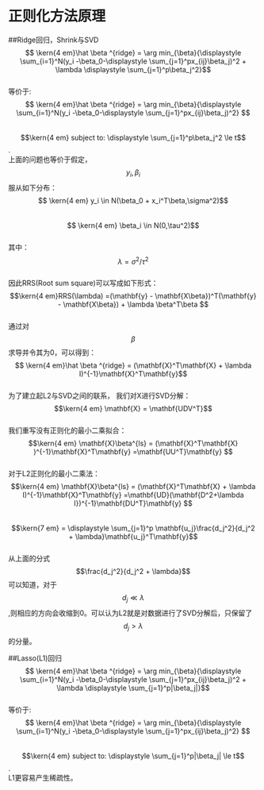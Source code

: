 # 正则化方法原理
##Ridge回归，Shrink与SVD
$$ \kern{4 em}\hat \beta ^{ridge} =  \arg min_{\beta}{\displaystyle \sum_{i=1}^N(y_i -\beta_0-\displaystyle \sum_{j=1}^px_{ij}\beta_j)^2 + \lambda \displaystyle \sum_{j=1}^p\beta_j^2}$$  
等价于:   
$$ \kern{4 em}\hat \beta ^{ridge} =  \arg min_{\beta}{\displaystyle \sum_{i=1}^N(y_i -\beta_0-\displaystyle \sum_{j=1}^px_{ij}\beta_j)^2} $$   
$$\kern{4 em} subject to:  \displaystyle \sum_{j=1}^p\beta_j^2 \le t$$.  
上面的问题也等价于假定，$$y_i,\beta_i$$服从如下分布：  
$$ \kern{4 em} y_i \in N(\beta_0 + x_i^T\beta,\sigma^2)$$  
$$ \kern{4 em} \beta_i \in N(0,\tau^2)$$   
其中：$$\lambda = \sigma^2/\tau^2$$  
因此RRS(Root sum square)可以写成如下形式：  
$$\kern{4 em}RRS(\lambda) =(\mathbf{y} - \mathbf{X\beta})^T(\mathbf{y} - \mathbf{X\beta}) + \lambda \beta^T\beta $$  
通过对$$\beta$$求导并令其为0，可以得到：  
$$ \kern{4 em}\hat \beta ^{ridge} = (\mathbf{X}^T\mathbf{X} + \lambda I)^{-1}\mathbf{X}^T\mathbf{y}$$    
为了建立起L2与SVD之间的联系， 我们对X进行SVD分解：  
$$\kern{4 em} \mathbf{X} = \mathbf{UDV^T}$$  
我们重写没有正则化的最小二乘拟合：  
$$\kern{4 em} \mathbf{X}\beta^{ls} = (\mathbf{X}^T\mathbf{X} )^{-1}\mathbf{X}^T\mathbf{y} =\mathbf{UU^T}\mathbf{y} $$  
对于L2正则化的最小二乘法：  
 $$\kern{4 em} \mathbf{X}\beta^{ls} = (\mathbf{X}^T\mathbf{X} + \lambda I)^{-1}\mathbf{X}^T\mathbf{y} =\mathbf{UD}(\mathbf{D^2+\lambda I})^{-1}\mathbf{DU^T}\mathbf{y} $$    
 $$\kern{7 em} = \displaystyle \sum_{j=1}^p \mathbf{u_j}\frac{d_j^2}{d_j^2 + \lambda}\mathbf{u_j}^T\mathbf{y}$$  
 从上面的分式$$\frac{d_j^2}{d_j^2 + \lambda}$$可以知道，对于$$d_j \ll \lambda$$,则相应的方向会收缩到0。可以认为L2就是对数据进行了SVD分解后，只保留了$$d_j \gt \lambda$$的分量。 


##Lasso(L1)回归
$$ \kern{4 em}\hat \beta ^{ridge} =  \arg min_{\beta}{\displaystyle \sum_{i=1}^N(y_i -\beta_0-\displaystyle \sum_{j=1}^px_{ij}\beta_j)^2 + \lambda \displaystyle \sum_{j=1}^p|\beta_j|}$$  
等价于:   
$$ \kern{4 em}\hat \beta ^{ridge} =  \arg min_{\beta}{\displaystyle \sum_{i=1}^N(y_i -\beta_0-\displaystyle \sum_{j=1}^px_{ij}\beta_j)^2} $$   
$$\kern{4 em} subject to:  \displaystyle \sum_{j=1}^p|\beta_j| \le t$$.  
L1更容易产生稀疏性。

